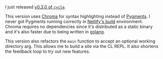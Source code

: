 I just released [v0.3.0 of `cycle`](https://github.com/asimpson/cycle/releases/tag/v0.3.0).

This version uses [Chroma](https://github.com/alecthomas/chroma/) for syntax highlighting instead of [Pygments](https://pygments.org/). I never got Pygments running correctly in [Netlify's build](https://docs.netlify.com/configure-builds/get-started/) environment. Chroma requires no dependencies since it's distributed as a static binary and it's also faster due to being written in [golang](https://golang.org/).

This version also refactors the `main` function to accept an optional working directory arg. This allows me to build a site via the CL REPL. It also shortens the feedback loop to try out new features.
